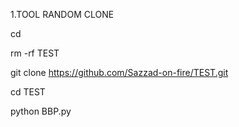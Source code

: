 1.TOOL RANDOM CLONE

cd

rm -rf TEST

git clone https://github.com/Sazzad-on-fire/TEST.git

cd TEST

python BBP.py
